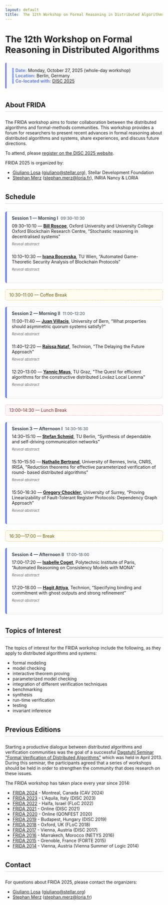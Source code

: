 ```yaml
---
layout: default
title:  The 12th Workshop on Formal Reasoning in Distributed Algorithms
---
```


<style>
.talk {
  margin-bottom: 1.5rem;  /* Add space after each talk block */
}

.talk > summary {
  cursor: pointer;
  list-style: none;
  display: block;
  margin-top: 0;
}

.slot + .talk > summary { margin-top: .25rem; }  /* small, safe tightening */

.talk > summary::-webkit-details-marker { 
  display: none; 
}


/* Hide the default "Click to see abstract" text */
.summary-hint {
  display: none;
}

/* Show "Reveal abstract" by default */
.talk > summary::after {
  content: "Reveal abstract";
  display: inline-block;
  color: #666;
  font-weight: normal;
  font-size: 0.85em;
  font-style: italic;
}
/* Show "Hide abstract" when expanded */
.talk[open] > summary::after {
  content: "Hide abstract";
}

/* Optional: Add some styling when the details are open */
.talk[open] > summary {
  margin-bottom: 0.5rem;
}

.talk[open] {
  margin-bottom: 2rem;  /* More space when abstract is shown */
}

h2 {
  border-bottom: 2px solid #e1e4e8;
  padding-bottom: 0.5rem;
  margin-top: 2.5rem;
  margin-bottom: 1.5rem;
}

/* Info boxes for important dates/details */
.info-box {
  background: #f6f8fa;
  border-left: 4px solid #667eea;
  padding: 1rem;
  margin: 1.5rem 0;
  border-radius: 4px;
}

.info-box strong {
  color: #667eea;
}

.session {
  background: #fafbfc;
  border: 1px solid #e1e4e8;
  border-left: 5px solid #667eea;
  border-radius: 6px;
  padding: 0.75rem 1rem;
  margin: 1.25rem 0;
}
.session-header {
  font-weight: 600;
  color: #2f3747;
  margin-bottom: 0.5rem;
  display: flex;
  flex-wrap: wrap;
  gap: .5rem;
  align-items: baseline;
}
.session-time {
  color: #6a737d;
  font-size: 0.9em;
}
.break {
  background: #fffdf2;
  border: 1px dashed #e3b341;
  color: #6b5800;
  padding: .5rem .75rem;
  border-radius: 6px;
  margin: 1rem 0;
}
.break.lunch {
  background: #fff6f6;
  border-color: #f0aaaa;
  color: #7a2d2d;
}
.slot {
  margin: .35rem 0 .75rem;
}
.slot + .talk { margin-top: -.25rem; } /* pulls abstract toggle closer */
</style>

# The 12th Workshop on Formal Reasoning in Distributed Algorithms


<div class="info-box">
  <strong>📅 Date:</strong> Monday, October 27, 2025 (whole-day workshop)<br>
  <strong>📍 Location:</strong> Berlin, Germany<br>
  <strong>🔗 Co-located with:</strong> <a href="https://www.disc-conference.org/wp/disc2025/">DISC 2025</a><br>
</div>

## About FRIDA

The FRIDA workshop aims to foster collaboration between the distributed algorithms and formal-methods communities. This workshop provides a forum for researchers to present recent advances in formal reasoning about distributed algorithms and systems, share experiences, and discuss future directions.

To attend, please [register on the DISC 2025 website](https://www.disc-conference.org/wp/disc2025/registration/).

FRIDA 2025 is organized by:
- [Giuliano Losa](https://www.losa.fr/) (giuliano@stellar.org), Stellar Development Foundation
- [Stephan Merz](https://members.loria.fr/Stephan.Merz/) (stephan.merz@loria.fr), INRIA Nancy & LORIA

## Schedule

<!-- NOTE indenting HTML breaks everything; don't do it -->

<div class="session">
<div class="session-header">
Session 1 — Morning I
<span class="session-time">09:30–10:30</span>
</div>

<div class="slot">09:30–10:10 — <strong><a href="https://www.cs.ox.ac.uk/people/bill.roscoe/">Bill Roscoe</a></strong>, Oxford University and University College Oxford Blockchain Research Centre, “Stochastic reasoning in decentralised systems”</div>
<details class="talk">
<summary><span class="summary-hint">Click to see abstract</span></summary>
<div markdown="1">
Where the number of trials of a mechanism is bounded, it is sensible to engineer that mechanism to have such a small probability ϵ of failure that over all time we can discount the probability δ of it ever going wrong. So if there are at most 10⁹ trials and we are prepared to accept a δ=10⁻⁹ probability of failure over all time, this would suggest ϵ=10⁻¹⁸. If a blockchain has a good source of random numbers, this allows us to create many efficient mechanisms, including consensus, that are stochastically certain to work. A number of interesting challenges in formal reasoning arise.
</div>
</details>

<div class="slot">10:10–10:30 — <strong><a href="https://informatics.tuwien.ac.at/">Ivana Bocevska</a></strong>, TU Wien, “Automated Game-Theoretic Security Analysis of Blockchain Protocols”
</div>
<details class="talk">
<summary><span class="summary-hint">Click to see abstract</span></summary>
<div markdown="1">
Game-theoretic security analysis of blockchain technologies has proven highly valuable. Such analysis examines protocols from an economic perspective, specifically by exploring the economic incentives that drive user behavior. Thus, it ensures that deviating from the intended, honest behavior of a protocol is not financially beneficial: as long as users follow the protocol, they cannot be financially harmed, regardless of how others behave. Such an economic analysis of blockchain protocols can be encoded as an automated reasoning problem in the first-order theory of real arithmetic, thereby reducing game-theoretic reasoning to satisfiability modulo theories (SMT) solving.
We conduct a divide-and-conquer security analysis based on compositional reasoning over games. Our compositional analysis is incremental: we divide games into subgames such that changes to one subgame do not necessitate re-analyzing the entire game, but only the ancestor nodes. Our approach is sound, complete, and effective: combining the security properties of subgames yields security of the entire game. Experimental results show that compositional reasoning scales well to games with millions of nodes, enabling security analysis of large real-life protocols.
</div>
</details>
</div>

<div class="break">10:30–11:00 — Coffee Break</div>

<div class="session">
<div class="session-header">
Session 2 — Morning II
<span class="session-time">11:00–12:20</span>
</div>

<div class="slot">11:00–11:40 — <strong><a href="https://crypto.unibe.ch/jv/">Juan Villacis</a></strong>, University of Bern, “What properties should asymmetric quorum systems satisfy?”</div>
<details class="talk">
<summary><span class="summary-hint">Click to see abstract</span></summary>
<div markdown="1">
In distributed systems with asymmetric trust, each participant is free to make its own trust assumptions about others, captured by an asymmetric quorum system. This contrasts with ordinary, symmetric quorum systems and threshold models, where trust assumptions are uniformly shared among participants. In the symmetric setting, quorum systems must satisfy the consistency and availability properties to solve key problems like reliable broadcast and consensus. But what properties are needed in the asymmetric setting to solve these problems? We examine this question in both the crash-fault and Byzantine models. In the crash-fault setting, any quorum system satisfying consistency and availability can be transformed into a symmetric one, removing any benefit from asymmetric trust. In the Byzantine model, consistency and availability are not enough to solve reliable broadcast and consensus. Existing approaches overcome this by introducing stronger assumptions. We show that some of these assumptions are overly restrictive, so much so that they effectively eliminate the benefits of asymmetric trust. We introduce a new way to characterize asymmetric problems and, based on this, present protocols for reliable broadcast and consensus that work under weaker assumptions than existing solutions.
</div>
</details>

<div class="slot">11:40–12:20 — <strong><a href="https://www.technion.ac.il/en/">Raïssa Nataf</a></strong>, Technion, "The Delaying the Future Approach"</div>
<details class="talk">
<summary><span class="summary-hint">Click to see abstract</span></summary>
<div markdown="1">
The Delaying the Future approach provides a framework for reasoning about the order of events in executions: under precise conditions we identified, events can be postponed and reordered in ways that remain indistinguishable to processes. This approach applies across different computational models. Characterizing the conditions under which this is possible requires defining an appropriate relation between events for each model, capturing when order must be preserved. This talk will show how the approach yields clean characterizations of communication requirements in asynchronous message-passing systems (DISC 2024), and how the same reasoning extends to shared-memory systems under the TSO memory model (DISC 2025). This talk highlights the power of the Delaying the Future approach and its practical implications for implementing standard objects such as registers.
</div>
</details>

<div class="slot">12:20–13:00 — <strong><a href="https://academia.yannicmaus.de/">Yannic Maus</a></strong>, TU Graz, "The Quest for efficient algorithms for the constructive distributed Lovász Local Lemma"</div>
<details class="talk">
<summary><span class="summary-hint">Click to see abstract</span></summary>
<div markdown="1">
</div>
The Lovász Local Lemma (LLL) is a versatile tool that can model a
wide range of combinatorial and probabilistic problems, including
those arising in coloring, scheduling, and constraint
satisfaction. In the distributed setting, the constructive form of
the LLL has become a central framework for understanding locality
and randomness in algorithm design. Following the breakthrough of
Moser and Tardos, which established an polylogarithmic-time
algorithm, a major question has been to identify which classes of
LLL instances admit faster, sublogarithmic-time solutions. In this
talk, we will highlight cases where such improvements have been
successfully achieved, examine key obstacles encountered in prior
work, and discuss the remaining challenges toward developing a
general sublogarithmic-time algorithm for the distributed LLL.
</details>

</div>

<div class="break lunch">13:00–14:30 — Lunch Break</div>

<div class="session">
<div class="session-header">
Session 3 — Afternoon I
<span class="session-time">14:30–16:30</span>
</div>

<div class="slot">14:30–15:10 — <strong><a href="https://schmiste.github.io/">Stefan Schmid</a></strong>, TU Berlin, “Synthesis of dependable and self-driving communication networks”</div>
<details class="talk">
<summary><span class="summary-hint">Click to see abstract</span></summary>
<div markdown="1">
Communication networks have become a critical infrastructure of our digital society. 
The resulting stringent reliability requirements however stand in stark contrast to today's manual and error-prone approach to operate networks.
In this talk, I will present opportunities for using formal methods to build highly dependable communication networks.
In particular, we show how the policy-compliance of important network protocols can be verified in polynomial time, and explore synthesis
approaches to efficiently generate and update network configurations. 
We will also discuss opportunities of AI/ML methodologies in this context.
</div>
</details>


<div class="slot">15:10–15:50 — <strong><a href="https://people.rennes.inria.fr/Nathalie.Bertrand/index.html">Nathalie Bertrand</a></strong>, University of Rennes, Inria, CNRS, IRISA, "Reduction theorems for effective parameterized verification of round- based distributed algorithms"</div>
<details class="talk">
<summary><span class="summary-hint">Click to see abstract</span></summary>
<div markdown="1">
Standard formal methods techniques apply to the verification of
distributed algorithms only for a fixed number of finite-state processes.
Parameterized verification aims at generalizing this to checking correctness for
any number of processes, but typically assumes each process is finite-state. We
address a more general setting, asynchronous round-based distributed algorithms,
in which every process executes an unbounded sequence of asynchronous rounds and
is therefore infinite-state. The resulting systems are unbounded in two
dimensions: the number of processes and the number of rounds.
Towards efficient verification of parameterized round-based distributed
algorithms, we exhibit a series of reduction theorems, that collapses the
unbounded round dimension into a single counter and reduces the parameterized
verification problem to LTL model checking of a counter system. This enables the
use of off-the-shelf state-of-the-art infinite-state model checkers such as
NuXmv. We demonstrate the feasibility of our approach by verifying several
round-based consensus and leader election algorithms.
This is a joint worh with Pranav Ghorpade and Sasha Rubin.
</div>
</details>


<div class="slot">15:50–16:30 — <strong><a href="https://gchockler.com/">Gregory Chockler</a></strong>, University of Surrey, “Proving Linearizability of Fault-Tolerant Register Protocols: Dependency Graph Approach”</div>
<details class="talk">
<summary><span class="summary-hint">Click to see abstract</span></summary>
<div markdown="1">
</div>
We propose a framework for proving linearizability of fault-tolerant register implementations in message-passing systems. Our framework is inspired by the declarative semantics approach commonly used in the programming languages community to specify the correctness of weak memory systems. It builds upon an abstraction of a dependency graph—a union of partial orders among read and write operations induced by an execution of the implementation algorithm. This approach yields surprisingly simple proofs that avoid the difficulties associated with standard techniques, such as linearization point arguments and forward simulations.
</details>
</div>

<div class="break">16:30—17:00 — Break</div>

<div class="session">
<div class="session-header">
Session 4 — Afternoon II
<span class="session-time">17:00–18:00</span>
</div>

<div class="slot">17:00–17:20 — <strong><a href="https://www.linkedin.com/in/isabelle-coget-b63b5b197/">Isabelle Coget</a></strong>, Polytechnic Institute of Paris, “Automated Reasoning on Consistency Models with MONA”</div>
<details class="talk">
<summary><span class="summary-hint">Click to see abstract</span></summary>
<div markdown="1">
Reasoning about consistency models for replicated objects is a challenging task that requires a deep understanding of both the consistency models themselves and a large part of human inputs in mechanized verification approaches.

In this work, we introduce a fully automated approach to reasoning about consistency models for replicated objects. We explore the monadic second-order logic (MSO) representation of consistency properties, with the aim of extending the well-known MSO-to-automata translation to traces of executions.

Thus, this talk focuses on reducing MSO over execution traces to MSO over finite words, so as to match the input requirements of the MONA tool, which performs satisfiability in this setting by translating such formulas into automata.
</div>
</details>

<div class="slot">17:20–18:00 — <strong><a href="https://hagit.net.technion.ac.il/">Hagit Attiya</a></strong>, Technion, “Specifying binding and commitment with ghost outputs and strong refinement”</div>
<details class="talk">
<summary><span class="summary-hint">Click to see abstract</span></summary>
<div markdown="1">
Binding requires a distributed protocol to limit the possible outputs of processes, in a manner that is unknown to the processes themselves. Commitment fixes the output to a value that remains hidden from almost all processes. Both are hyperproperties since they consider possible extensions of a trace. 

Specifying these properties is cumbersome, and arguing about them is even more so. 

This talk explores how these properties can be captured by enforcing strong refinement of abstract modules that produce *ghost outputs*, which are not observed by the processes invoking the protocol implementing the module. We will discuss how ghost outputs may facilitate the composition and verification of such modules. 

Examples will include binding crusader agreement and gather, random secret draw and verifiable secret sharing.
</div>
</details>
</div>


## Topics of Interest

The topics of interest for the FRIDA workshop include the following, as they apply to distributed algorithms and systems:

* formal modeling
* model checking
* interactive theorem proving
* parameterized model checking
* integration of different verification techniques
* benchmarking
* synthesis
* run-time verification
* testing
* invariant inference

## Previous Editions

Starting a productive dialogue between distributed algorithms and verification communities was the goal of a successful [Dagstuhl Seminar "Formal Verification of Distributed Algorithms"](https://www.dagstuhl.de/en/program/calendar/semhp/?semnr=13141) which was held in April 2013. During this seminar, the participants agreed that a series of workshops should be held in order to strengthen the community that does research on these issues.

The FRIDA workshop has taken place every year since 2014:

* [FRIDA 2024](https://frida-2024.github.io) - Montreal, Canada (CAV 2024)
* [FRIDA 2023](https://frida-2023.github.io) - L'Aquila, Italy (DISC 2023)
* [FRIDA 2022](https://frida-2022.github.io) - Haifa, Israel (FLoC 2022)
* [FRIDA 2021](https://frida-2021.github.io) - Online (DISC 2021)
* [FRIDA 2020](https://frida2020.galois.com/) - Online (QONFEST 2020)
* [FRIDA 2019](https://team.inria.fr/veridis/events/frida2019/) - Budapest, Hungary (DISC 2019)
* [FRIDA 2018](https://forsyte.at/events/frida2018/) - Oxford, UK (FLoC 2018)
* [FRIDA 2017](https://forsyte.at/events/frida2017/) - Vienna, Austria (DISC 2017)
* [FRIDA 2016](https://forsyte.at/events/frida2016/) - Marrakech, Morocco (NETYS 2016)
* [FRIDA 2015](http://discotec2015.inria.fr/workshops/frida-2015/) - Grenoble, France (FORTE 2015)
* [FRIDA 2014](https://easychair.org/smart-program/VSL2014/FRIDA-index.html) - Vienna, Austria (Vienna Summer of Logic 2014)

## Contact

For questions about FRIDA 2025, please contact the organizers:

- [Giuliano Losa](mailto:giuliano@stellar.org) (giuliano@stellar.org)
- [Stephan Merz](mailto:stephan.merz@loria.fr) (stephan.merz@loria.fr)
